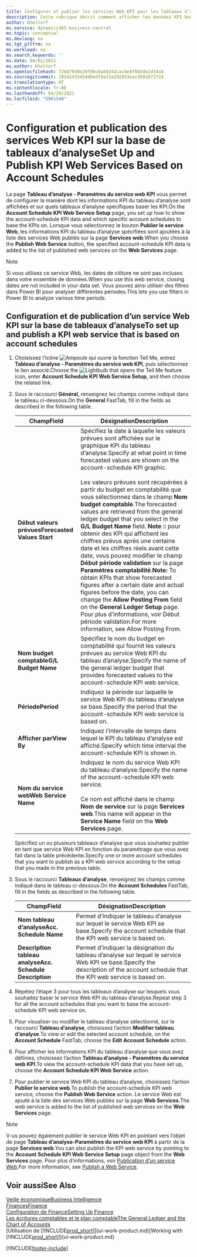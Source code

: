 ```yaml
---
title: Configurer et publier les services Web KPI pour les tableaux d’analyse | Microsoft Docs
description: Cette rubrique décrit comment afficher les données KPI basées sur des tableaux d’analyse spécifiques.
author: bholtorf
ms.service: dynamics365-business-central
ms.topic: conceptual
ms.devlang: na
ms.tgt_pltfrm: na
ms.workload: na
ms.search.keywords: ''
ms.date: 04/01/2021
ms.author: bholtorf
ms.openlocfilehash: 72687930e20f00c8a6d244cac0e8f682de2d34a4
ms.sourcegitcommit: 103d1433454dbedf8a72a292853eac3501872f24
ms.translationtype: HT
ms.contentlocale: fr-BE
ms.lasthandoff: 04/29/2021
ms.locfileid: "5961540"
---
```

# <a name="set-up-and-publish-kpi-web-services-based-on-account-schedules"></a><span data-ttu-id="1a7dd-103">Configuration et publication des services Web KPI sur la base de tableaux d’analyse</span><span class="sxs-lookup"><span data-stu-id="1a7dd-103">Set Up and Publish KPI Web Services Based on Account Schedules</span></span>
<span data-ttu-id="1a7dd-104">La page **Tableau d’analyse - Paramètres du service web KPI** vous permet de configurer la manière dont les informations KPI du tableau d’analyse sont affichées et sur quels tableaux d’analyse spécifiques baser les KPI.</span><span class="sxs-lookup"><span data-stu-id="1a7dd-104">On the **Account Schedule KPI Web Service Setup** page, you set up how to show the account-schedule KPI data and which specific account schedules to base the KPIs on.</span></span> <span data-ttu-id="1a7dd-105">Lorsque vous sélectionnez le bouton **Publier le service Web**, les informations KPI du tableau d’analyse spécifiées sont ajoutées à la liste des services Web publiés sur la page **Services web**.</span><span class="sxs-lookup"><span data-stu-id="1a7dd-105">When you choose the **Publish Web Service** button, the specified account-schedule KPI data is added to the list of published web services on the **Web Services** page.</span></span>  

> [!NOTE]
> <span data-ttu-id="1a7dd-106">Si vous utilisez ce service Web, les dates de clôture ne sont pas incluses dans votre ensemble de données.</span><span class="sxs-lookup"><span data-stu-id="1a7dd-106">When you use this web service, closing dates are not included in your data set.</span></span> <span data-ttu-id="1a7dd-107">Vous pouvez ainsi utiliser des filtres dans Power BI pour analyser différentes périodes.</span><span class="sxs-lookup"><span data-stu-id="1a7dd-107">This lets you use filters in Power BI to analyze various time periods.</span></span>

## <a name="to-set-up-and-publish-a-kpi-web-service-that-is-based-on-account-schedules"></a><span data-ttu-id="1a7dd-108">Configuration et de publication d’un service Web KPI sur la base de tableaux d’analyse</span><span class="sxs-lookup"><span data-stu-id="1a7dd-108">To set up and publish a KPI web service that is based on account schedules</span></span>  
1.  <span data-ttu-id="1a7dd-109">Choisissez l’icône ![Ampoule qui ouvre la fonction Tell Me](media/ui-search/search_small.png "Dites-moi ce que vous voulez faire"), entrez **Tableau d’analyse - Paramètres du service web KPI**, puis sélectionnez le lien associé.</span><span class="sxs-lookup"><span data-stu-id="1a7dd-109">Choose the ![Lightbulb that opens the Tell Me feature](media/ui-search/search_small.png "Tell me what you want to do") icon, enter **Account Schedule KPI Web Service Setup**, and then choose the related link.</span></span>  
2.  <span data-ttu-id="1a7dd-110">Sous le raccourci **Général**, renseignez les champs comme indiqué dans le tableau ci-dessous.</span><span class="sxs-lookup"><span data-stu-id="1a7dd-110">On the **General** FastTab, fill in the fields as described in the following table.</span></span>  

    |<span data-ttu-id="1a7dd-111">Champ</span><span class="sxs-lookup"><span data-stu-id="1a7dd-111">Field</span></span>|<span data-ttu-id="1a7dd-112">Désignation</span><span class="sxs-lookup"><span data-stu-id="1a7dd-112">Description</span></span>|  
    |---------------------------------|---------------------------------------|  
    |<span data-ttu-id="1a7dd-113">**Début valeurs prévues**</span><span class="sxs-lookup"><span data-stu-id="1a7dd-113">**Forecasted Values Start**</span></span>|<span data-ttu-id="1a7dd-114">Spécifiez la date à laquelle les valeurs prévues sont affichées sur le graphique KPI du tableau d’analyse.</span><span class="sxs-lookup"><span data-stu-id="1a7dd-114">Specify at what point in time forecasted values are shown on the account-schedule KPI graphic.</span></span><br /><br /> <span data-ttu-id="1a7dd-115">Les valeurs prévues sont récupérées à partir du budget en comptabilité que vous sélectionnez dans le champ **Nom budget comptable**.</span><span class="sxs-lookup"><span data-stu-id="1a7dd-115">The forecasted values are retrieved from the general ledger budget that you select in the **G/L Budget Name** field.</span></span> <span data-ttu-id="1a7dd-116">**Note ::** pour obtenir des KPI qui affichent les chiffres prévus après une certaine date et les chiffres réels avant cette date, vous pouvez modifier le champ **Début période validation** sur la page **Paramètres comptabilité**.</span><span class="sxs-lookup"><span data-stu-id="1a7dd-116">**Note:**  To obtain KPIs that show forecasted figures after a certain date and actual figures before the date, you can change the **Allow Posting From** field on the **General Ledger Setup** page.</span></span> <span data-ttu-id="1a7dd-117">Pour plus d’informations, voir Début période validation.</span><span class="sxs-lookup"><span data-stu-id="1a7dd-117">For more information, see Allow Posting From.</span></span>|  
    |<span data-ttu-id="1a7dd-118">**Nom budget comptable**</span><span class="sxs-lookup"><span data-stu-id="1a7dd-118">**G/L Budget Name**</span></span>|<span data-ttu-id="1a7dd-119">Spécifiez le nom du budget en comptabilité qui fournit les valeurs prévues au service Web KPI du tableau d’analyse.</span><span class="sxs-lookup"><span data-stu-id="1a7dd-119">Specify the name of the general ledger budget that provides forecasted values to the account-schedule KPI web service.</span></span>|  
    |<span data-ttu-id="1a7dd-120">**Période**</span><span class="sxs-lookup"><span data-stu-id="1a7dd-120">**Period**</span></span>|<span data-ttu-id="1a7dd-121">Indiquez la période sur laquelle le service Web KPI du tableau d’analyse se base.</span><span class="sxs-lookup"><span data-stu-id="1a7dd-121">Specify the period that the account-schedule KPI web service is based on.</span></span>|  
    |<span data-ttu-id="1a7dd-122">**Afficher par**</span><span class="sxs-lookup"><span data-stu-id="1a7dd-122">**View By**</span></span>|<span data-ttu-id="1a7dd-123">Indiquez l’intervalle de temps dans lequel le KPI du tableau d’analyse est affiché.</span><span class="sxs-lookup"><span data-stu-id="1a7dd-123">Specify which time interval the account-schedule KPI is shown in.</span></span>|  
    |<span data-ttu-id="1a7dd-124">**Nom du service web**</span><span class="sxs-lookup"><span data-stu-id="1a7dd-124">**Web Service Name**</span></span>|<span data-ttu-id="1a7dd-125">Indiquez le nom du service Web KPI du tableau d’analyse.</span><span class="sxs-lookup"><span data-stu-id="1a7dd-125">Specify the name of the account-schedule KPI web service.</span></span><br /><br /> <span data-ttu-id="1a7dd-126">Ce nom est affiché dans le champ **Nom de service** sur la page **Services web**.</span><span class="sxs-lookup"><span data-stu-id="1a7dd-126">This name will appear in the **Service Name** field on the **Web Services** page.</span></span>|  

    <span data-ttu-id="1a7dd-127">Spécifiez un ou plusieurs tableaux d’analyse que vous souhaitez publier en tant que service Web KPI en fonction du paramétrage que vous avez fait dans la table précédente.</span><span class="sxs-lookup"><span data-stu-id="1a7dd-127">Specify one or more account schedules that you want to publish as a KPI web service according to the setup that you made in the previous table.</span></span>  

3.  <span data-ttu-id="1a7dd-128">Sous le raccourci **Tableaux d’analyse**, renseignez les champs comme indiqué dans le tableau ci-dessous.</span><span class="sxs-lookup"><span data-stu-id="1a7dd-128">On the **Account Schedules** FastTab, fill in the fields as described in the following table.</span></span>  

    |<span data-ttu-id="1a7dd-129">Champ</span><span class="sxs-lookup"><span data-stu-id="1a7dd-129">Field</span></span>|<span data-ttu-id="1a7dd-130">Désignation</span><span class="sxs-lookup"><span data-stu-id="1a7dd-130">Description</span></span>|  
    |---------------------------------|---------------------------------------|  
    |<span data-ttu-id="1a7dd-131">**Nom tableau d’analyse**</span><span class="sxs-lookup"><span data-stu-id="1a7dd-131">**Acc. Schedule Name**</span></span>|<span data-ttu-id="1a7dd-132">Permet d’indiquer le tableau d’analyse sur lequel le service Web KPI se base.</span><span class="sxs-lookup"><span data-stu-id="1a7dd-132">Specify the account schedule that the KPI web service is based on.</span></span>|  
    |<span data-ttu-id="1a7dd-133">**Description tableau analyse**</span><span class="sxs-lookup"><span data-stu-id="1a7dd-133">**Acc. Schedule Description**</span></span>|<span data-ttu-id="1a7dd-134">Permet d’indiquer la désignation du tableau d’analyse sur lequel le service Web KPI se base.</span><span class="sxs-lookup"><span data-stu-id="1a7dd-134">Specify the description of the account schedule that the KPI web service is based on.</span></span>|  

4.  <span data-ttu-id="1a7dd-135">Répétez l’étape 3 pour tous les tableaux d’analyse sur lesquels vous souhaitez baser le service Web KPI du tableau d’analyse.</span><span class="sxs-lookup"><span data-stu-id="1a7dd-135">Repeat step 3 for all the account schedules that you want to base the account-schedule KPI web service on.</span></span>  
5.  <span data-ttu-id="1a7dd-136">Pour visualiser ou modifier le tableau d’analyse sélectionné, sur le raccourci **Tableau d’analyse**, choisissez l’action **Modifier tableau d’analyse**.</span><span class="sxs-lookup"><span data-stu-id="1a7dd-136">To view or edit the selected account schedule, on the **Account Schedule** FastTab, choose the **Edit Account Schedule** action.</span></span>  
6.  <span data-ttu-id="1a7dd-137">Pour afficher les informations KPI du tableau d’analyse que vous avez définies, choisissez l’action **Tableau d’analyse - Paramètres du service web KPI**.</span><span class="sxs-lookup"><span data-stu-id="1a7dd-137">To view the account-schedule KPI data that you have set up, choose the **Account Schedule KPI Web Service** action.</span></span>  
7.  <span data-ttu-id="1a7dd-138">Pour publier le service Web KPI du tableau d’analyse, choisissez l’action **Publier le service web**.</span><span class="sxs-lookup"><span data-stu-id="1a7dd-138">To publish the account-schedule KPI web service, choose the **Publish Web Service** action.</span></span> <span data-ttu-id="1a7dd-139">Le service Web est ajouté à la liste des services Web publiés sur la page **Web Services**.</span><span class="sxs-lookup"><span data-stu-id="1a7dd-139">The web service is added to the list of published web services on the **Web Services** page.</span></span>  

> [!NOTE]  
>  <span data-ttu-id="1a7dd-140">V-us pouvez également publier le service Web KPI en pointant vers l’objet de page **Tableau d’analyse-Paramètres du service web KPI** à partir de la page **Services web**.</span><span class="sxs-lookup"><span data-stu-id="1a7dd-140">You can also publish the KPI web service by pointing to the **Account Schedule KPI Web Service Setup** page object from the **Web Services** page.</span></span> <span data-ttu-id="1a7dd-141">Pour plus d’informations, voir [Publication d’un service Web](across-how-publish-web-service.md).</span><span class="sxs-lookup"><span data-stu-id="1a7dd-141">For more information, see [Publish a Web Service](across-how-publish-web-service.md).</span></span>  

## <a name="see-also"></a><span data-ttu-id="1a7dd-142">Voir aussi</span><span class="sxs-lookup"><span data-stu-id="1a7dd-142">See Also</span></span>  
[<span data-ttu-id="1a7dd-143">Veille économique</span><span class="sxs-lookup"><span data-stu-id="1a7dd-143">Business Intelligence</span></span>](bi.md)  
[<span data-ttu-id="1a7dd-144">Finances</span><span class="sxs-lookup"><span data-stu-id="1a7dd-144">Finance</span></span>](finance.md)  
[<span data-ttu-id="1a7dd-145">Configuration de Finance</span><span class="sxs-lookup"><span data-stu-id="1a7dd-145">Setting Up Finance</span></span>](finance-setup-finance.md)  
[<span data-ttu-id="1a7dd-146">Les écritures comptables et le plan comptable</span><span class="sxs-lookup"><span data-stu-id="1a7dd-146">The General Ledger and the Chart of Accounts</span></span>](finance-general-ledger.md)  
<span data-ttu-id="1a7dd-147">[Utilisation de [!INCLUDE[prod_short](includes/prod_short.md)]](ui-work-product.md)</span><span class="sxs-lookup"><span data-stu-id="1a7dd-147">[Working with [!INCLUDE[prod_short](includes/prod_short.md)]](ui-work-product.md)</span></span>


[!INCLUDE[footer-include](includes/footer-banner.md)]